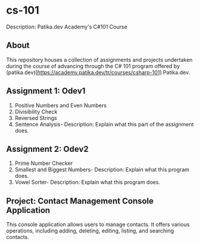 # cs-101
 
Description: Patika.dev Academy's C#101 Course

## About

This repository houses a collection of assignments and projects undertaken during the course of advancing through the C# 101 program offered by (patika.dev)[https://academy.patika.dev/tr/courses/csharp-101] Patika.dev.

## Assignment 1: Odev1

1) Positive Numbers and Even Numbers
2) Divisibility Check
3) Reversed Strings
4) Sentence Analysis- Description: Explain what this part of the assignment does.

## Assignment 2: Odev2

1) Prime Number Checker
2) Smallest and Biggest Numbers- Description: Explain what this program does.
3) Vowel Sorter- Description: Explain what this program does.

## Project: Contact Management Console Application

This console application allows users to manage contacts. It offers various operations, including adding, deleting, editing, listing, and searching contacts.
